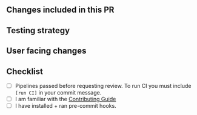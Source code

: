 ## Changes included in this PR

<!-- Include a brief description of the changes presented in this PR and any extra context that might be helpful for reviewers. -->

## Testing strategy

<!-- 
Before requesting review, verify that your changes pass PR CI by adding "[run ci]" to your commit message (or add a new blank commit with that message) or explain why CI is not necessary (e.g. docs changes). 

Briefly mention how this change is tested e.g. "new unit tests added". To pass automated coverage checks, ensure that you have added `# pragma: no cover` to jitted functions. 

Ensure that newly added tests work locally on 3 ranks using both SPMD and spawn mode (default) when applicable. For example:

SPMD mode: 
  `export BODO_SPAWN_MODE=0;
  mpiexec -n 3 pytest -svW ignore bodo/tests/test_dataframe.py::my_new_test`

Spawn mode (default mode): 
  `export BODO_NUM_WORKERS=3;
  pytest -svW ignore bodo/tests/test_dataframe.py::my_new_test`
-->

## User facing changes

<!-- Mention any changes to user facing APIs here and ensure that the documentation is up to date in Bodo/docs/docs -->

## Checklist
- [ ] Pipelines passed before requesting review. To run CI you must include `[run CI]` in your commit message.
- [ ] I am familiar with the [Contributing Guide](https://github.com/bodo-ai/Bodo/blob/main/CONTRIBUTING.md) 
- [ ] I have installed + ran pre-commit hooks.